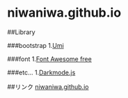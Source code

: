 # niwaniwa.github.io

##Library

###bootstrap
1.[Umi](https://ysakasin.github.io/Umi/ "Umi")

###font
1.[Font Awesome free](https://fontawesome.com/ "Font Awesome free")

###etc...
1.[Darkmode.js](https://darkmodejs.learn.uno/ "Darkmode.js")

##リンク
[niwaniwa.github.io](http://niwaniwa.github.io/ "niwaniwa.github.io")